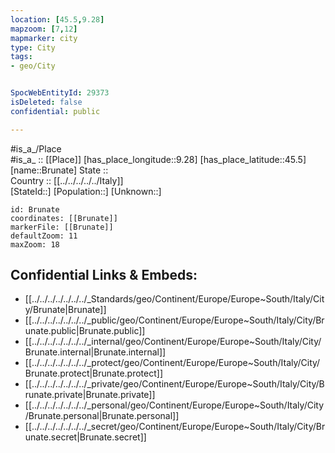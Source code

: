 ```yaml
---
location: [45.5,9.28] 
mapzoom: [7,12] 
mapmarker: city 
type: City
tags:
- geo/City


SpocWebEntityId: 29373
isDeleted: false
confidential: public

---
```

#is_a_/Place  
#is_a_ :: [[Place]] 
[has_place_longitude::9.28] 
[has_place_latitude::45.5] 
[name::Brunate] 
State ::  
Country :: [[../../../../../Italy]]  
[StateId::] 
[Population::] 
[Unknown::] 


```leaflet
id: Brunate
coordinates: [[Brunate]] 
markerFile: [[Brunate]] 
defaultZoom: 11 
maxZoom: 18
```


## Confidential Links & Embeds: 
- [[../../../../../../../_Standards/geo/Continent/Europe/Europe~South/Italy/City/Brunate|Brunate]] 
- [[../../../../../../../_public/geo/Continent/Europe/Europe~South/Italy/City/Brunate.public|Brunate.public]] 
- [[../../../../../../../_internal/geo/Continent/Europe/Europe~South/Italy/City/Brunate.internal|Brunate.internal]] 
- [[../../../../../../../_protect/geo/Continent/Europe/Europe~South/Italy/City/Brunate.protect|Brunate.protect]] 
- [[../../../../../../../_private/geo/Continent/Europe/Europe~South/Italy/City/Brunate.private|Brunate.private]] 
- [[../../../../../../../_personal/geo/Continent/Europe/Europe~South/Italy/City/Brunate.personal|Brunate.personal]] 
- [[../../../../../../../_secret/geo/Continent/Europe/Europe~South/Italy/City/Brunate.secret|Brunate.secret]] 
